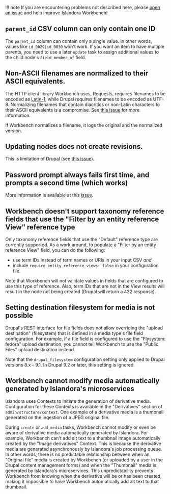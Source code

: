 
!!! note
    If you are encountering problems not described here, please [open an issue](https://github.com/mjordan/islandora_workbench/issues) and help improve Islandora Workbench!

## `parent_id` CSV column can only contain one ID

The `parent_id` column can contain only a single value. In other words, values like `id_0029|id_0030` won't work. If you want an item to have multiple parents, you need to use a later `update` task to assign additional values to the child node's `field_member_of` field.

## Non-ASCII filenames are normalized to their ASCII equivalents.

The HTTP client library Workbench uses, Requests, requires filenames to be encoded as [Latin-1](https://github.com/psf/requests/issues/4218), while Drupal requires filenames to be encoded as UTF-8. Normalizing filenames that contain diacritics or non-Latin characters to their ASCII equivalents is a compromise. See [this issue](https://github.com/mjordan/islandora_workbench/issues/192) for more information.

If Workbench normalizes a filename, it logs the original and the normalized version.

## Updating nodes does not create revisions.

This is limitation of Drupal (see [this issue](https://github.com/Islandora/documentation/issues/1485)).

## Password prompt always fails first time, and prompts a second time (which works)

More information is available at this [issue](https://github.com/mjordan/islandora_workbench/issues/450).

## Workbench doesn't support taxonomy reference fields that use the "Filter by an entity reference View" reference type

Only taxonomy reference fields that use the "Default" reference type are currently supported. As a work around, to populate a "Filter by an entity reference View" field, you can do the following:

* use term IDs instead of term names or URIs in your input CSV *and*
* include `require_entity_reference_views: false` in your configuration file.

Note that Workbench will not validate values in fields that are configured to use this type of reference. Also, term IDs that are not in the View results will result in the node not being created (Drupal will return a 422 response).

## Setting destination filesystem for media is not possible

Drupal's REST interface for file fields does not allow overriding the "upload destination" (filesystem) that is defined in a media type's file field configuration. For example, if a file field is configured to use the "Flysystem: fedora" upload destination, you cannot tell Workbench to use the "Public Files" upload destination instead.

Note that the `drupal_filesystem` configuration setting only applied to Drupal versions 8.x - 9.1. In Drupal 9.2 or later, this setting is ignored.

## Workbench cannot modify media automatically generated by Islandora's microservices

Islandora uses Contexts to initiate the generation of derivative media. Configuration for these Contexts is available in the "Derivatives" section of `admin/structure/context`. One example of a derivative media is a thumbnail generated on the ingestion of a JPEG original file.

During `create` or `add_media` tasks, Workbench cannot modify or even be aware of derivative media automatically generated by Islandora. For example, Workbench can't add alt text to a thumbnail image automatically created by the "Image derivatives" Context. This is because the derivative media are generated asynchronously by Islandora's job processing queue. In other words, there is no predictable relationship between when an "Original file" media is created by Workbench (or uploaded by a user in the Drupal content management forms) and when the "Thumbnail" media is generated by Islandora's microservices. This unpredictability prevents Workbench from knowing when the derivative will be or has been created, making it impossible to have Workbench automatically add alt text to that thumbnail.

